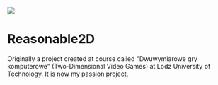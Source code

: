 [![](../../actions/workflows/cpp_cmake.yml/badge.svg)](../../actions)

# Reasonable2D

Originally a project created at course called "Dwuwymiarowe gry komputerowe" (Two-Dimensional Video Games) at Lodz University of Technology. It is now my passion project.
